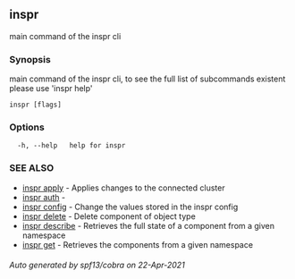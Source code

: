 ## inspr

main command of the inspr cli

### Synopsis

main command of the inspr cli, to see the full list of subcommands existent please use 'inspr help'

```
inspr [flags]
```

### Options

```
  -h, --help   help for inspr
```

### SEE ALSO

* [inspr apply](inspr_apply.md)	 - Applies changes to the connected cluster
* [inspr auth](inspr_auth.md)	 - 
* [inspr config](inspr_config.md)	 - Change the values stored in the inspr config
* [inspr delete](inspr_delete.md)	 - Delete component of object type
* [inspr describe](inspr_describe.md)	 - Retrieves the full state of a component from a given namespace
* [inspr get](inspr_get.md)	 - Retrieves the components from a given namespace

###### Auto generated by spf13/cobra on 22-Apr-2021

